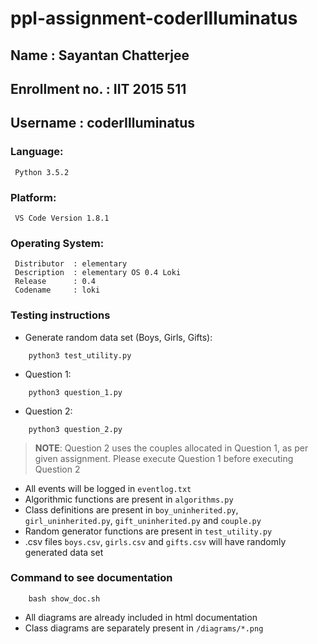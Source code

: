 # ppl-assignment-coderIlluminatus

## Name           : Sayantan Chatterjee
## Enrollment no. : IIT 2015 511
## Username       : coderIlluminatus

### Language:

```
 Python 3.5.2
```

### Platform:

```
 VS Code Version 1.8.1
```

### Operating System:

```
 Distributor  :	elementary
 Description  :	elementary OS 0.4 Loki
 Release      :	0.4
 Codename     :	loki
```

### Testing instructions
* Generate random data set (Boys, Girls, Gifts):
```
    python3 test_utility.py
```

* Question 1:
``` 
    python3 question_1.py
```

* Question 2:

```
    python3 question_2.py
```
>**NOTE**: Question 2 uses the couples allocated in Question 1, as per given assignment.
>      Please execute Question 1 before executing Question 2

* All events will be logged in `eventlog.txt`
* Algorithmic functions are present in `algorithms.py`
* Class definitions are present in `boy_uninherited.py`, `girl_uninherited.py`, `gift_uninherited.py` and `couple.py`
* Random generator functions are present in `test_utility.py`
* .csv files `boys.csv`, `girls.csv` and `gifts.csv` will have randomly generated data set

### Command to see documentation

``` 
    bash show_doc.sh
```
* All diagrams are already included in html documentation
* Class diagrams are separately present in `/diagrams/*.png`
